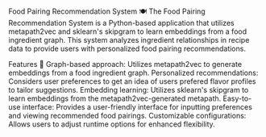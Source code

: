 Food Pairing Recommendation System 🍽️
The Food Pairing Recommendation System is a Python-based application that utilizes metapath2vec and sklearn's skipgram to learn embeddings from a food ingredient graph. This system analyzes ingredient relationships in recipe data to provide users with personalized food pairing recommendations.

Features 🌟
Graph-based approach: Utilizes metapath2vec to generate embeddings from a food ingredient graph.
Personalized recommendations: Considers user preferences to get an idea of users prefered flavor profiles to tailor suggestions.
Embedding learning: Utilizes sklearn's skipgram to learn embeddings from the metapath2vec-generated metapath.
Easy-to-use interface: Provides a user-friendly interface for inputting preferences and viewing recommended food pairings.
Customizable configurations: Allows users to adjust runtime options for enhanced flexibility.
